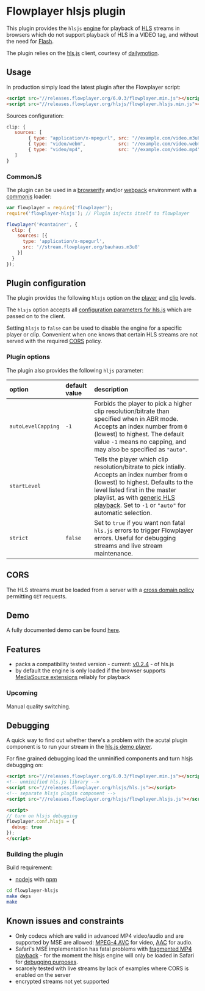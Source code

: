 Flowplayer hlsjs plugin
===========================

This plugin provides the `hlsjs` [engine](https://flowplayer.org/docs/api.html#engines) for
playback of [HLS](https://flowplayer.org/docs/setup.html#hls) streams in browsers which do not
support playback of HLS in a VIDEO tag, and without the need for
[Flash](https://flowplayer.org/docs/setup.html#flash-hls).

The plugin relies on the [hls.js](https://github.com/dailymotion/hls.js) client, courtesy of
[dailymotion](http://www.dailymotion.com).

Usage
-----

In production simply load the latest plugin after the Flowplayer script:

```html
<script src="//releases.flowplayer.org/6.0.3/flowplayer.min.js"></script>
<script src="//releases.flowplayer.org/hlsjs/flowplayer.hlsjs.min.js"></script>
```

Sources configuration:

```js
clip: {
   sources: [
        { type: "application/x-mpegurl", src: "//example.com/video.m3u8" },
        { type: "video/webm",            src: "//example.com/video.webm" },
        { type: "video/mp4",             src: "//example.com/video.mp4" }
   ]
}
```

### CommonJS

The plugin can be used in a [browserify](http://browserify.org) and/or
[webpack](https://webpack.github.io/) environment with a
[commonjs](http://requirejs.org/docs/commonjs.html) loader:

```js
var flowplayer = require('flowplayer');
require('flowplayer-hlsjs'); // Plugin injects itself to flowplayer

flowplayer('#container', {
  clip: {
    sources: [{
      type: 'application/x-mpegurl',
      src: '//stream.flowplayer.org/bauhaus.m3u8'
    }]
  }
});
```

Plugin configuration
--------------------

The plugin provides the following `hlsjs` option on the
[player](https://flowplayer.org/docs/setup.html#player-options) and 
[clip](https://flowplayer.org/docs/setup.html#player-options) levels.

The `hlsjs` option accepts all
[configuration parameters for hls.js](https://github.com/dailymotion/hls.js/blob/master/API.md#fine-tuning)
which are passed on to the client.

Setting `hlsjs` to `false` can be used to disable the engine for a specific player or clip.
Convenient when one knows that certain HLS streams are not served with the required [CORS](#cors)
policy.

### Plugin options

The plugin also provides the following `hljs` parameter:

option   | default value | description
:------- | :------------ | :----------
`autoLevelCapping` | `-1` | Forbids the player to pick a higher clip resolution/bitrate than specified when in ABR mode. Accepts an index number from `0` (lowest) to highest. The default value `-1` means no capping, and may also be specified as `"auto"`.
`startLevel` | | Tells the player which clip resolution/bitrate to pick intially. Accepts an index number from `0` (lowest) to highest. Defaults to the level listed first in the master playlist, as with [generic HLS playback](https://developer.apple.com/library/ios/documentation/NetworkingInternet/Conceptual/StreamingMediaGuide/UsingHTTPLiveStreaming/UsingHTTPLiveStreaming.html#//apple_ref/doc/uid/TP40008332-CH102-SW18). Set to `-1` or `"auto"` for automatic selection.
`strict` | `false`       | Set to `true` if you want non fatal `hls.js` errors to trigger Flowplayer errors. Useful for debugging streams and live stream maintenance.

CORS
----

The HLS streams must be loaded from a server with a
[cross domain policy](https://flowplayer.org/docs/setup.html#cross-domain) permitting `GET`
requests.

Demo
----

A fully documented demo can be found [here](http://demos.flowplayer.org/api/hlsjs.html).

Features
--------

- packs a compatibility tested version - current:
  [v0.2.4](https://github.com/dailymotion/hls.js/releases/tag/v0.2.4) - of hls.js
- by default the engine is only loaded if the browser supports
  [MediaSource extensions](http://w3c.github.io/media-source/) reliably for playback

### Upcoming

Manual quality switching.

Debugging
---------

A quick way to find out whether there's a problem with the acutal plugin component is to
run your stream in the [hls.js demo player](http://dailymotion.github.io/hls.js/demo/).

For fine grained debugging load the unminified components and turn hlsjs debugging on:

```html
<script src="//releases.flowplayer.org/6.0.3/flowplayer.min.js"></script>
<!-- unminified hls.js library -->
<script src="//releases.flowplayer.org/hlsjs/hls.js"></script>
<!-- separate hlsjs plugin component -->
<script src="//releases.flowplayer.org/hlsjs/flowplayer.hlsjs.js"></script>

<script>
// turn on hlsjs debugging
flowplayer.conf.hlsjs = {
  debug: true
});
</script>
```

### Building the plugin

Build requirement:

- [nodejs](https://nodejs.org) with [npm](https://www.npmjs.com)

```sh
cd flowplayer-hlsjs
make deps
make
```

Known issues and constraints
----------------------------

- Only codecs which are valid in advanced MP4 video/audio and are supported by MSE are allowed:
  [MPEG-4 AVC](https://en.wikipedia.org/wiki/H.264/MPEG-4_AVC) for video,
  [AAC](https://en.wikipedia.org/wiki/Advanced_Audio_Coding) for audio.
- Safari's MSE implementation has fatal problems with
  [fragmented MP4 playback](https://github.com/dailymotion/hls.js/issues/9) - for the moment the
  hlsjs engine will only be loaded in Safari for [debugging purposes](#debugging).
- scarcely tested with live streams by lack of examples where CORS is enabled on the server
- encrypted streams not yet supported

